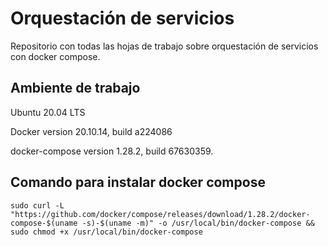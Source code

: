 # Orquestación de servicios 
Repositorio con todas las hojas de trabajo sobre orquestación de servicios con docker compose.

## Ambiente de trabajo
Ubuntu 20.04 LTS

Docker version 20.10.14, build a224086

docker-compose version 1.28.2, build 67630359.

## Comando para instalar docker compose
```
sudo curl -L "https://github.com/docker/compose/releases/download/1.28.2/docker-compose-$(uname -s)-$(uname -m)" -o /usr/local/bin/docker-compose && sudo chmod +x /usr/local/bin/docker-compose
```


